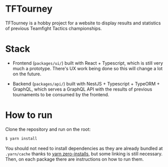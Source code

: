 # TFTourney

TFTourney is a hobby project for a website to display results and statistics of previous Teamfight Tactics championships.

# Stack

- Frontend (`packages/ui/`) built with React + Typescript, which is still very much a prototype. There's UX work being done so this will change a lot on the future.

- Backend (`packages/api/`) built with NestJS + Typescript + TypeORM + GraphQL, which serves a GraphQL API with the results of previous tournaments to be consumed by the frontend.

# How to run

Clone the repository and run on the root:

```bash
$ yarn install
```

 You should not need to install dependencies as they are already bundled at `.yarn/cache` thanks to [yarn zero-installs](https://yarnpkg.com/features/zero-installs), but some linking is still necessary. Then, on each package there are instructions on how to run them.
